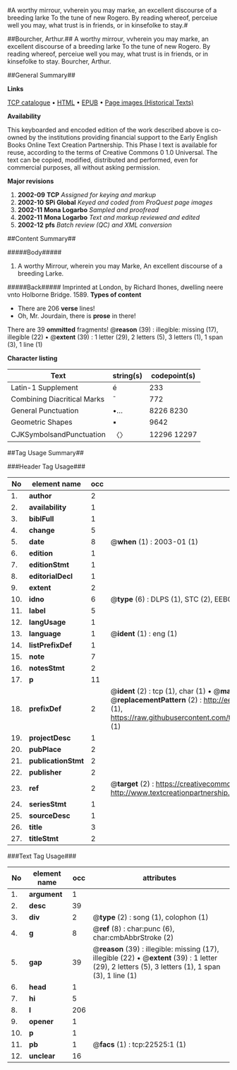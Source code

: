 #A worthy mirrour, vvherein you may marke, an excellent discourse of a breeding larke To the tune of new Rogero. By reading whereof, perceiue well you may, what trust is in friends, or in kinsefolke to stay.#

##Bourcher, Arthur.##
A worthy mirrour, vvherein you may marke, an excellent discourse of a breeding larke To the tune of new Rogero. By reading whereof, perceiue well you may, what trust is in friends, or in kinsefolke to stay.
Bourcher, Arthur.

##General Summary##

**Links**

[TCP catalogue](http://www.ota.ox.ac.uk/tcp/)  • 
[HTML](http://tei.it.ox.ac.uk/tcp/Texts-HTML/free/A16/A16498.html)  • 
[EPUB](http://tei.it.ox.ac.uk/tcp/Texts-EPUB/free/A16/A16498.epub) • 
[Page images (Historical Texts)](https://data.historicaltexts.jisc.ac.uk/view?pubId=eebo-99856884e&pageId=eebo-99856884e-22525-1)

**Availability**

This keyboarded and encoded edition of the
	       work described above is co-owned by the institutions
	       providing financial support to the Early English Books
	       Online Text Creation Partnership. This Phase I text is
	       available for reuse, according to the terms of Creative
	       Commons 0 1.0 Universal. The text can be copied,
	       modified, distributed and performed, even for
	       commercial purposes, all without asking permission.

**Major revisions**

1. __2002-09__ __TCP__ *Assigned for keying and markup*
1. __2002-10__ __SPi Global__ *Keyed and coded from ProQuest page images*
1. __2002-11__ __Mona Logarbo__ *Sampled and proofread*
1. __2002-11__ __Mona Logarbo__ *Text and markup reviewed and edited*
1. __2002-12__ __pfs__ *Batch review (QC) and XML conversion*

##Content Summary##

#####Body#####

1. A worthy Mirrour, wherein you may Marke, An excellent discourse of a breeding Larke.

#####Back#####
Imprinted at London, by Richard Ihones, dwelling neere vnto Holborne Bridge. 1589.
**Types of content**

  * There are 206 **verse** lines!
  * Oh, Mr. Jourdain, there is **prose** in there!

There are 39 **ommitted** fragments! 
 @__reason__ (39) : illegible: missing (17), illegible (22)  •  @__extent__ (39) : 1 letter (29), 2 letters (5), 3 letters (1), 1 span (3), 1 line (1)

**Character listing**


|Text|string(s)|codepoint(s)|
|---|---|---|
|Latin-1 Supplement|é|233|
|Combining             Diacritical Marks|̄|772|
|General Punctuation|•…|8226 8230|
|Geometric Shapes|▪|9642|
|CJKSymbolsandPunctuation|〈〉|12296 12297|

##Tag Usage Summary##

###Header Tag Usage###

|No|element name|occ|attributes|
|---|---|---|---|
|1.|__author__|2||
|2.|__availability__|1||
|3.|__biblFull__|1||
|4.|__change__|5||
|5.|__date__|8| @__when__ (1) : 2003-01 (1)|
|6.|__edition__|1||
|7.|__editionStmt__|1||
|8.|__editorialDecl__|1||
|9.|__extent__|2||
|10.|__idno__|6| @__type__ (6) : DLPS (1), STC (2), EEBO-CITATION (1), PROQUEST (1), VID (1)|
|11.|__label__|5||
|12.|__langUsage__|1||
|13.|__language__|1| @__ident__ (1) : eng (1)|
|14.|__listPrefixDef__|1||
|15.|__note__|7||
|16.|__notesStmt__|2||
|17.|__p__|11||
|18.|__prefixDef__|2| @__ident__ (2) : tcp (1), char (1)  •  @__matchPattern__ (2) : ([0-9\-]+):([0-9IVX]+) (1), (.+) (1)  •  @__replacementPattern__ (2) : http://eebo.chadwyck.com/downloadtiff?vid=$1&page=$2 (1), https://raw.githubusercontent.com/textcreationpartnership/Texts/master/tcpchars.xml#$1 (1)|
|19.|__projectDesc__|1||
|20.|__pubPlace__|2||
|21.|__publicationStmt__|2||
|22.|__publisher__|2||
|23.|__ref__|2| @__target__ (2) : https://creativecommons.org/publicdomain/zero/1.0/ (1), http://www.textcreationpartnership.org/docs/. (1)|
|24.|__seriesStmt__|1||
|25.|__sourceDesc__|1||
|26.|__title__|3||
|27.|__titleStmt__|2||


###Text Tag Usage###

|No|element name|occ|attributes|
|---|---|---|---|
|1.|__argument__|1||
|2.|__desc__|39||
|3.|__div__|2| @__type__ (2) : song (1), colophon (1)|
|4.|__g__|8| @__ref__ (8) : char:punc (6), char:cmbAbbrStroke (2)|
|5.|__gap__|39| @__reason__ (39) : illegible: missing (17), illegible (22)  •  @__extent__ (39) : 1 letter (29), 2 letters (5), 3 letters (1), 1 span (3), 1 line (1)|
|6.|__head__|1||
|7.|__hi__|5||
|8.|__l__|206||
|9.|__opener__|1||
|10.|__p__|1||
|11.|__pb__|1| @__facs__ (1) : tcp:22525:1 (1)|
|12.|__unclear__|16||
